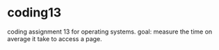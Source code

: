 # coding13
coding assignment 13 for operating systems. goal: measure the time on average it take  to access a page.
